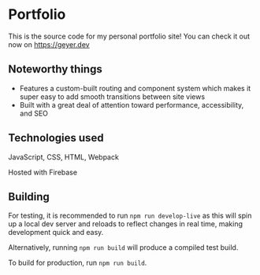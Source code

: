 # Portfolio
This is the source code for my personal portfolio site! You can check it out now on https://geyer.dev

## Noteworthy things
- Features a custom-built routing and component system which makes it super easy to add smooth transitions between site views
- Built with a great deal of attention toward performance, accessibility, and SEO

## Technologies used
JavaScript, CSS, HTML, Webpack

Hosted with Firebase

## Building
For testing, it is recommended to run `npm run develop-live` as this will spin up a local dev server and reloads to reflect changes in real time, making development quick and easy.

Alternatively, running `npm run build` will produce a compiled test build.

To build for production, run `npm run build`.
